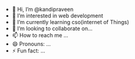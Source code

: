 - 👋 Hi, I’m @kandipraveen
- 👀 I’m interested in web development 
- 🌱 I’m currently learning cso(internet of Things)
- 💞️ I’m looking to collaborate on...
- 📫 How to reach me ...
- 😄 Pronouns: ...
- ⚡ Fun fact: ...

<!---
kandipraveen/kandipraveen is a ✨ special ✨ repository because its `README.md` (this file) appears on your GitHub profile.
You can click the Preview link to take a look at your changes.
--->

